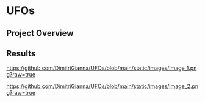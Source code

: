 # UFOs

## Project Overview

## Results

https://github.com/DimitriGianna/UFOs/blob/main/static/images/Image_1.png?raw=true

https://github.com/DimitriGianna/UFOs/blob/main/static/images/Image_2.png?raw=true


